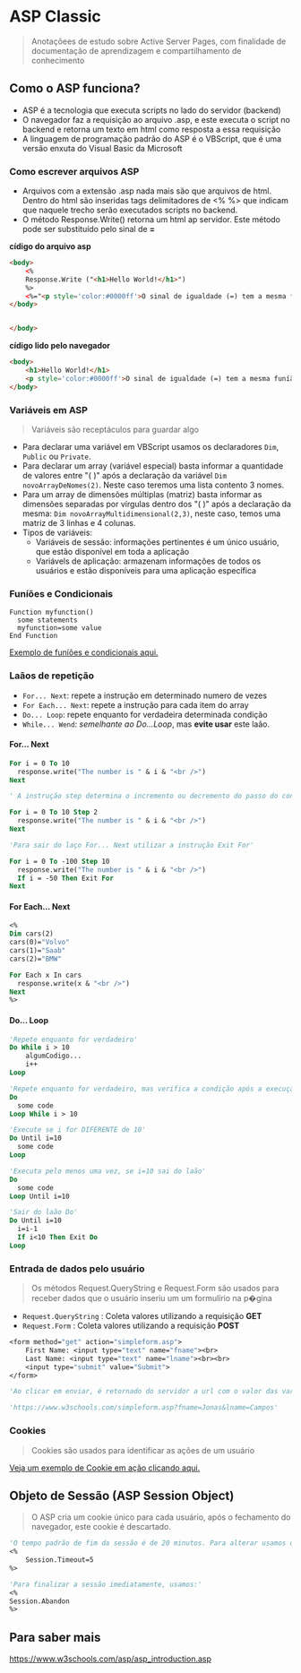 # ASP Classic

> Anotaçõees de estudo sobre Active Server Pages, com finalidade de documentação de aprendizagem e compartilhamento de conhecimento

## Como o ASP funciona?

- ASP é a tecnologia que executa scripts no lado do servidor (backend)
- O navegador faz a requisição ao arquivo .asp, e este executa o script no backend e retorna um texto em html como resposta a essa requisição
- A linguagem de programação padrão do ASP é o VBScript, que é uma versão enxuta do Visual Basic da Microsoft

### Como escrever arquivos ASP

- Arquivos com a extensão .asp nada mais são que arquivos de html. Dentro do html são inseridas tags delimitadores de <% %> que indicam que naquele trecho serão executados scripts no backend.
- O método Response.Write() retorna um html ap servidor. Este método pode ser substituído pelo sinal de **=**

**cídigo do arquivo asp**

```html
<body>
    <%
    Response.Write ("<h1>Hello World!</h1>")
    %>
    <%="<p style='color:#0000ff'>O sinal de igualdade (=) tem a mesma funíão do método Response.Write().</p>"%>
</body>


</body>
```

**cídigo lido pelo navegador**

```html
<body>
    <h1>Hello World!</h1>
    <p style='color:#0000ff'>O sinal de igualdade (=) tem a mesma funíão do método Response.Write().</p>
</body>
```

### Variáveis em ASP

> Variáveis são receptáculos para guardar algo

- Para declarar uma variável em VBScript usamos os declaradores `Dim`, `Public` ou `Private`.
- Para declarar um array (variável especial) basta informar a quantidade de valores entre "( )" após a declaração da variável `Dim novoArrayDeNomes(2)`. Neste caso teremos uma lista contento 3 nomes.
- Para um array de dimensões múltiplas (matriz) basta informar as dimensões separadas por vírgulas dentro dos "( )" após a declaração da mesma: `Dim novoArrayMultidimensional(2,3)`, neste caso, temos uma matriz de 3 linhas e 4 colunas.
- Tipos de variáveis:
  - Variáveis de sessão: informações pertinentes é um único usuário, que estão disponível em toda a aplicação
  - Variávels de aplicação: armazenam informações de todos os usuários e estão disponíveis para uma aplicação específica

### Funíões e Condicionais

```vbscript
Function myfunction()
  some statements
  myfunction=some value
End Function
```

[Exemplo de funíões e condicionais aqui.](03-Condicionais-e-funcoes.asp)

### Laãos de repetição

- `For... Next`: repete a instrução em determinado numero de vezes
- `For Each... Next`: repete a instrução para cada item do array
- `Do... Loop`: repete enquanto for verdadeira determinada condição
- `While... Wend`: _semelhante ao Do...Loop_, mas **evite usar** este laão.

#### For... Next

```vb
For i = 0 To 10
  response.write("The number is " & i & "<br />")
Next

' A instrução step determina o incremento ou decremento do passo do contador (para decremento utilizar um valor negativo)'

For i = 0 To 10 Step 2
  response.write("The number is " & i & "<br />")
Next

'Para sair do laço For... Next utilizar a instrução Exit For'

For i = 0 To -100 Step 10
  response.write("The number is " & i & "<br />")
  If i = -50 Then Exit For
Next
```

#### For Each... Next

```vb
<%
Dim cars(2)
cars(0)="Volvo"
cars(1)="Saab"
cars(2)="BMW"

For Each x In cars
  response.write(x & "<br />")
Next
%>
```

#### Do... Loop

```vb
'Repete enquanto for verdadeiro'
Do While i > 10
    algumCodigo...
    i++
Loop

'Repete enquanto for verdadeiro, mas verifica a condição após a execução do primerio laão'
Do
  some code
Loop While i > 10

'Execute se i for DIFERENTE de 10'
Do Until i=10
  some code
Loop

'Executa pelo menos uma vez, se i=10 sai do laão'
Do
  some code
Loop Until i=10

'Sair do laão Do'
Do Until i=10
  i=i-1
  If i<10 Then Exit Do
Loop

```

### Entrada de dados pelo usuário

> Os métodos Request.QueryString e Request.Form são usados para receber dados que o usuário inseriu um um formulírio na p�gina

- `Request.QueryString` : Coleta valores utilizando a requisição **GET**
- `Request.Form` : Coleta valores utilizando a requisição **POST**

```vb
<form method="get" action="simpleform.asp">
    First Name: <input type="text" name="fname"><br>
    Last Name: <input type="text" name="lname"><br><br>
    <input type="submit" value="Submit">
</form>

'Ao clicar em enviar, é retornado do servidor a url com o valor das variáveis preenchidas, após o ponto de "?", com o nome dos parâmetros e o valor inserido pelo usuário'

'https://www.w3schools.com/simpleform.asp?fname=Jonas&lname=Campos'

```

### Cookies

> Cookies são usados para identificar as ações de um usuário
 
[Veja um exemplo de Cookie em ação clicando aqui.](06-Cookies.asp)

## Objeto de Sessão (ASP Session Object)

> O ASP cria um cookie único para cada usuário, após o fechamento do navegador, este cookie é descartado.

```vb
'O tempo padrão de fim da sessão é de 20 minutos. Para alterar usamos o parâmetro Timeout.'
<%
    Session.Timeout=5
%>

'Para finalizar a sessão imediatamente, usamos:'
<%
Session.Abandon
%>
```















## Para saber mais

https://www.w3schools.com/asp/asp_introduction.asp